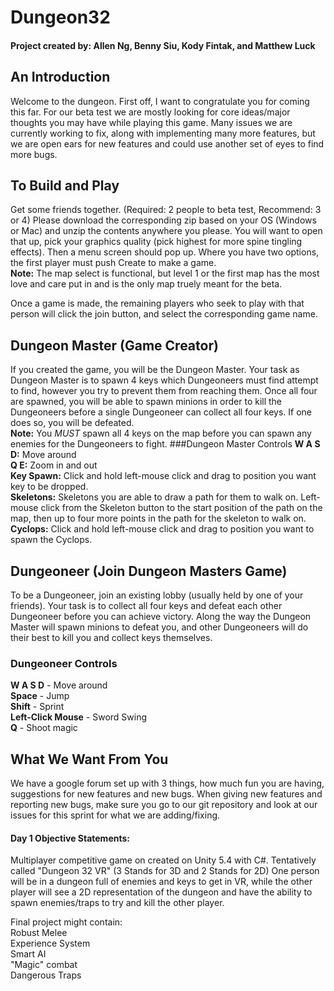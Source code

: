 # Dungeon32
#### Project created by: Allen Ng, Benny Siu, Kody Fintak, and Matthew Luck
## An Introduction
Welcome to the dungeon. First off, I want to congratulate you for coming this far.
For our beta test we are mostly looking for core ideas/major thoughts you may have while playing this game. 
Many issues we are currently working to fix, along with implementing many more features, but we are open ears for new features 
and could use another set of eyes to find more bugs. 

## To Build and Play
Get some friends together. (Required: 2 people to beta test, Recommend: 3 or 4)
Please download the corresponding zip based on your OS (Windows or Mac) and unzip the contents anywhere you please.
You will want to open that up, pick your graphics quality (pick highest for more spine tingling effects).
Then a menu screen should pop up. Where you have two options, the first player must push Create to make a game.  
**Note:**  The map select is functional, but level 1 or the first map has the most love and care put in and is the
           only map truely meant for the beta.

Once a game is made, the remaining players who seek to play with that person will click the join button, and select the
corresponding game name.

## Dungeon Master (Game Creator)
If you created the game, you will be the Dungeon Master.  Your task as Dungeon Master is to spawn 4 keys which Dungeoneers must find attempt to find, however you try to prevent them from reaching them.  Once all four are spawned, you will be able to spawn minions in order to kill the Dungeoneers before a single Dungeoneer can collect all four keys.  If one does so, you will be defeated.  
**Note:**   You *MUST* spawn all 4 keys on the map before you can spawn any enemies for the Dungeoneers to fight.
###Dungeon Master Controls
  **W A S D:**  Move around  
  **Q E:**      Zoom in and out  
  **Key Spawn:**  Click and hold left-mouse click and drag to position you want key to be dropped.  
  **Skeletons:**  Skeletons you are able to draw a path for them to walk on.  Left-mouse click from the Skeleton button to the start position of the path on the map, then up to four more points in the path for the skeleton to walk on.  
  **Cyclops:**    Click and hold left-mouse click and drag to position you want to spawn the Cyclops.  
  
## Dungeoneer (Join Dungeon Masters Game)
To be a Dungeoneer, join an existing lobby (usually held by one of your friends).  Your task is to collect all four keys and defeat each other Dungeoneer before you can achieve victory.  Along the way the Dungeon Master will spawn minions to defeat you, and other Dungeoneers will do their best to kill you and collect keys themselves.  
### Dungeoneer Controls
  **W A S D** -  Move around  
  **Space**   -  Jump  
  **Shift**   -  Sprint  
  **Left-Click Mouse**  - Sword Swing  
  **Q**       - Shoot magic
  
## What We Want From You
We have a google forum set up with 3 things, how much fun you are having, suggestions for new features and new bugs.
When giving new features and reporting new bugs, make sure you go to our git repository and look at our issues for this 
sprint for what we are adding/fixing.


#### Day 1 Objective Statements:
Multiplayer competitive game on created on Unity 5.4 with C#. Tentatively called "Dungeon 32 VR" (3 Stands for 3D and 2 Stands for 2D) One person will be in a dungeon full of enemies and keys to get in VR, while the other player will see a 2D representation of the dungeon and have the ability to spawn enemies/traps to try and kill the other player.

Final project might contain:  
Robust Melee  
Experience System  
Smart AI  
"Magic" combat  
Dangerous Traps  

